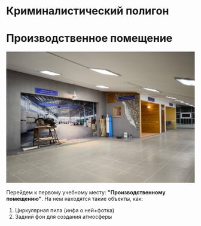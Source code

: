 # Криминалистический полигон 
# Производственное помещение
![Что-то](IMG_7966.JPG "производственное помещение")

Перейдем к первому учебному месту: **"Производственному помещению"**. На нем находятся такие объекты, как: 
1. Циркулярная пила (инфа о ней+фотка)
2. Задний фон для создания атмосферы
